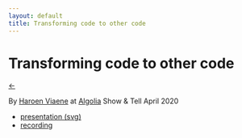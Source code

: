 ```yaml
---
layout: default
title: Transforming code to other code
---
```


# Transforming code to other code

[←](../..)

By [Haroen Viaene](https://haroen.me) at [Algolia](https://algolia.com/) Show & Tell April 2020

- [presentation (svg)](presentation.svg)
- [recording](https://www.youtube.com/watch?v=k6mbCM1d4Dk)
